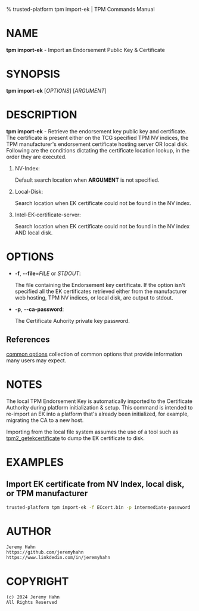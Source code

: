 % trusted-platform tpm import-ek | TPM Commands Manual

# NAME

**tpm import-ek** - Import an Endorsement Public Key & Certificate

# SYNOPSIS

**tpm import-ek** [*OPTIONS*] [*ARGUMENT*]

# DESCRIPTION

**tpm import-ek** - Retrieve the endorsement key public key and certificate. The
certificate is present either on the TCG specified TPM NV indices, the TPM
manufacturer's endorsement certificate hosting server OR local disk. Following
are the conditions dictating the certificate location lookup, in the order they
are executed.

1. NV-Index:

    Default search location when **ARGUMENT** is not specified.

2. Local-Disk:

    Search location when EK certificate could not be found in the NV index.

3. Intel-EK-certificate-server:

    Search location when EK certificate could not be found in the NV index AND
    local disk.

# OPTIONS

  * **-f**, **\--file**=_FILE_ or _STDOUT_:

    The file containing the Endorsement key certificate. If the option isn't specified all the EK certificates retrieved either from the manufacturer
    web hosting, TPM NV indices, or local disk, are output to stdout.

  * **-p**, **\--ca-password**:

    The Certificate Auhority private key password.

## References

[common options](common/options.md) collection of common options that provide
information many users may expect.

# NOTES

The local TPM Endorsement Key is automatically imported to the Certificate
Authority during platform initialization & setup. This command is intended
to re-import an EK into a platform that's already been initialized, for
example, migrating the CA to a new host.

Importing from the local file system assumes the use of a tool such as [tpm2_getekcertificate](https://github.com/tpm2-software/tpm2-tools/blob/master/man/tpm2_getekcertificate.1.md) to dump the EK certificate to disk. 

# EXAMPLES

## Import EK certificate from NV Index, local disk, or TPM manufacturer
```bash
trusted-platform tpm import-ek -f ECcert.bin -p intermediate-password
```

# AUTHOR
    Jeremy Hahn
    https://github.com/jeremyhahn
    https://www.linkdedin.com/in/jeremyhahn

# COPYRIGHT
    (c) 2024 Jeremy Hahn
    All Rights Reserved
